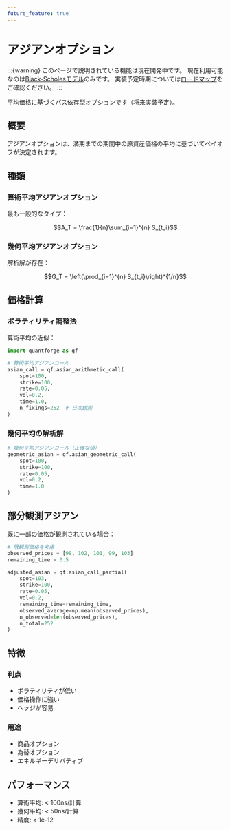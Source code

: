 ```yaml
---
future_feature: true
---
```


# アジアンオプション

:::{warning}
このページで説明されている機能は現在開発中です。
現在利用可能なのは[Black-Scholesモデル](black_scholes.md)のみです。
実装予定時期については[ロードマップ](../roadmap.md)をご確認ください。
:::

平均価格に基づくパス依存型オプションです（将来実装予定）。

## 概要

アジアンオプションは、満期までの期間中の原資産価格の平均に基づいてペイオフが決定されます。

## 種類

### 算術平均アジアンオプション

最も一般的なタイプ：

$$A_T = \frac{1}{n}\sum_{i=1}^{n} S_{t_i}$$

### 幾何平均アジアンオプション

解析解が存在：

$$G_T = \left(\prod_{i=1}^{n} S_{t_i}\right)^{1/n}$$

## 価格計算

### ボラティリティ調整法

算術平均の近似：

```python
import quantforge as qf

# 算術平均アジアンコール
asian_call = qf.asian_arithmetic_call(
    spot=100,
    strike=100,
    rate=0.05,
    vol=0.2,
    time=1.0,
    n_fixings=252  # 日次観測
)
```

### 幾何平均の解析解

```python
# 幾何平均アジアンコール（正確な値）
geometric_asian = qf.asian_geometric_call(
    spot=100,
    strike=100,
    rate=0.05,
    vol=0.2,
    time=1.0
)
```

## 部分観測アジアン

既に一部の価格が観測されている場合：

```python
# 既観測価格を考慮
observed_prices = [98, 102, 101, 99, 103]
remaining_time = 0.5

adjusted_asian = qf.asian_call_partial(
    spot=103,
    strike=100,
    rate=0.05,
    vol=0.2,
    remaining_time=remaining_time,
    observed_average=np.mean(observed_prices),
    n_observed=len(observed_prices),
    n_total=252
)
```

## 特徴

### 利点
- ボラティリティが低い
- 価格操作に強い
- ヘッジが容易

### 用途
- 商品オプション
- 為替オプション
- エネルギーデリバティブ

## パフォーマンス

- 算術平均: < 100ns/計算
- 幾何平均: < 50ns/計算
- 精度: < 1e-12